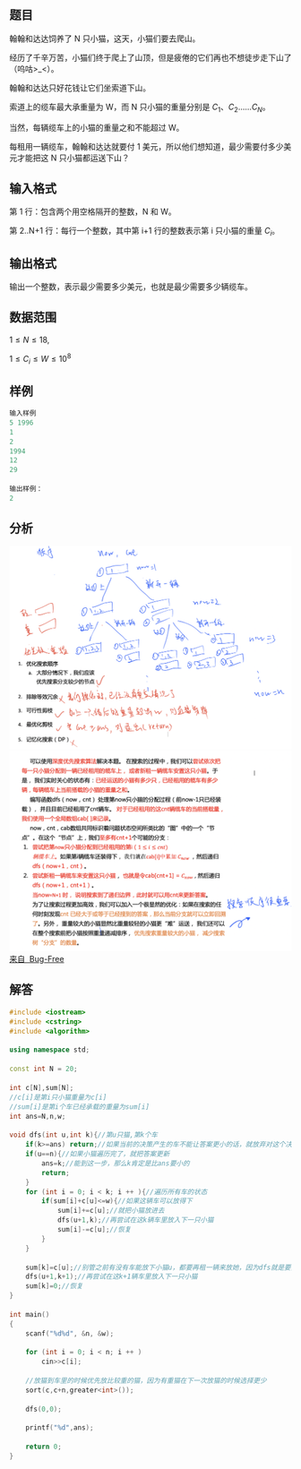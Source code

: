 ## **题目**
翰翰和达达饲养了 N 只小猫，这天，小猫们要去爬山。

经历了千辛万苦，小猫们终于爬上了山顶，但是疲倦的它们再也不想徒步走下山了（呜咕>_<）。

翰翰和达达只好花钱让它们坐索道下山。

索道上的缆车最大承重量为 W，而 N 只小猫的重量分别是 $C_1、C_2……C_N$。

当然，每辆缆车上的小猫的重量之和不能超过 W。

每租用一辆缆车，翰翰和达达就要付 1 美元，所以他们想知道，最少需要付多少美元才能把这 N 只小猫都运送下山？

## **输入格式**
第 1 行：包含两个用空格隔开的整数，N 和 W。

第 2..N+1 行：每行一个整数，其中第 i+1 行的整数表示第 i 只小猫的重量 $C_i$。

## **输出格式**
输出一个整数，表示最少需要多少美元，也就是最少需要多少辆缆车。

## **数据范围**
$1≤N≤18,$

$1≤C_i≤W≤10^8$

## **样例**
```c++
输入样例
5 1996
1
2
1994
12
29

输出样例：
2
```

## **分析**
![](./../../pics/小猫爬山1.png)
![](./../../pics/小猫爬山2.png)
[来自  Bug-Free](https://www.acwing.com/solution/content/32118/)

## **解答**
```c++
#include <iostream>
#include <cstring>
#include <algorithm>

using namespace std;

const int N = 20;

int c[N],sum[N];
//c[i]是第i只小猫重量为c[i]
//sum[i]是第i个车已经承载的重量为sum[i]
int ans=N,n,w;

void dfs(int u,int k){//第u只猫,第k个车
    if(k>=ans) return;//如果当前的决策产生的车不能让答案更小的话，就放弃对这个决策更深一层的计算
    if(u==n){//如果小猫遍历完了，就把答案更新
        ans=k;//能到这一步，那么k肯定是比ans要小的
        return;
    }
    for (int i = 0; i < k; i ++ ){//遍历所有车的状态
        if(sum[i]+c[u]<=w){//如果这辆车可以放得下
            sum[i]+=c[u];//就把小猫放进去
            dfs(u+1,k);//再尝试在这k辆车里放入下一只小猫
            sum[i]-=c[u];//恢复
        }
    }
    
    sum[k]=c[u];//别管之前有没有车能放下小猫u，都要再租一辆来放她，因为dfs就是要把所有情况算到
    dfs(u+1,k+1);//再尝试在这k+1辆车里放入下一只小猫
    sum[k]=0;//恢复
}

int main()
{
    scanf("%d%d", &n, &w);

    for (int i = 0; i < n; i ++ )
        cin>>c[i];
    
    //放猫到车里的时候优先放比较重的猫，因为有重猫在下一次放猫的时候选择更少
    sort(c,c+n,greater<int>());
    
    dfs(0,0);
    
    printf("%d",ans);
    
    return 0;
}
```